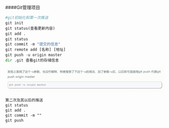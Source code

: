 ####Git管理项目

```python
#git初始化和第一次推送
git init 
git status(查看更新内容)
git add .
git status
git commit -m "提交的信息"
git remote add [名称] [地址]
git push -u origin master
dir .git 查看git的存储信息
```

![git push -u](git_push_u.jpg)

```
第二次及其以后的推送
git status
git add .
git commit -m ""
git push
```
